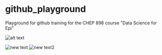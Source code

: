 # github_playground

Playground for github training for the CHEP 898 course "Data Science for Epi"

![alt text](https://media.tenor.com/_pSTChwI1mcAAAAM/dbz-goku.gif)

![new text](https://media.tenor.com/3arPnMfTrNMAAAAM/lions-detroit-lions.gif)
![new text2](https://media.tenor.com/9bbQZG01i40AAAAM/cook-breaking-bad.gif)